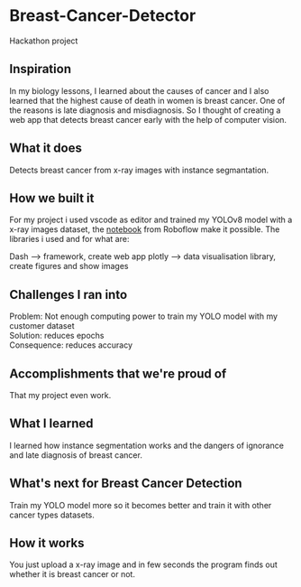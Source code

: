 # Breast-Cancer-Detector
Hackathon project

## Inspiration
In my biology lessons, I learned about the causes of cancer and I also learned that the highest cause of death in women is breast cancer. One of the reasons is late diagnosis and misdiagnosis. So I thought of creating a web app that detects breast cancer early with the help of computer vision.

## What it does
Detects breast cancer from x-ray images with instance segmantation.

## How we built it
For my project i used vscode as editor and trained my YOLOv8 model with a x-ray images dataset, the [notebook](https://colab.research.google.com/github/roboflow-ai/notebooks/blob/main/notebooks/train-yolov8-instance-segmentation-on-custom-dataset.ipynb#scrollTo=D2YkphuiaE7_) from Roboflow make it possible. The libraries i used and for what are:  

Dash --> framework, create web app
plotly --> data visualisation library, create figures and show images



## Challenges I ran into
Problem: Not enough computing power to train my YOLO model with my customer dataset  
Solution: reduces epochs  
Consequence: reduces accuracy  

## Accomplishments that we're proud of
That my project even work.

## What I learned
I learned how instance segmentation works and the dangers of ignorance and late diagnosis of breast cancer.

## What's next for Breast Cancer Detection
Train my YOLO model more so it becomes better and train it with other cancer types datasets.

## How it works
You just upload a x-ray image and in few seconds the program finds out whether it is breast cancer or not.
